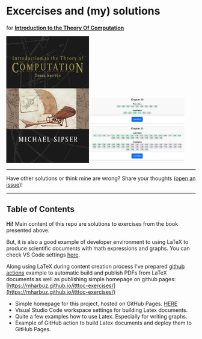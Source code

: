 # Excercises and (my) solutions

for
**[Introduction to the Theory Of Computation](https://www.amazon.com/Introduction-Theory-Computation-Michael-Sipser/dp/113318779X)**

<img src="pub/assets/img/cover.jpg" alt="cover" width="220"/>
<a href="https://mharbuz.github.io/itttoc-exercises/" target="_blank"><img src="pub/assets/img/homepage_screen.jpg" alt="homepage" width="250"/></a>

---

Have other solutions or think mine are wrong? Share your thoughts ([open an issue](https://github.com/mharbuz/itttof-exercices/issues/new))!

---

## Table of Contents

**Hi!** Main content of this repo are solutions to exercises from the book presented above.

But, it is also a good example of developer environment to using LaTeX to produce scientific documents with math expressions and graphs. You can check VS Code settings [here](.vscode/settings.json).

Along using LaTeX during content creation process I've prepared [github actions](github/workflows/actions.yml) example to automatic build and publish PDFs from LaTeX documents as well as publishing simple homepage on github pages: [https://mharbuz.github.io/itttoc-exercises/](https://mharbuz.github.io/itttoc-exercises/)


- Simple homepage for this project, hosted on GitHub Pages. <a href="https://mharbuz.github.io/itttoc-exercises/" target="\_blank">HERE</a>
- Visual Studio Code workspace settings for building Latex documents.
- Quite a few examples how to use Latex. Especially for writing graphs.
- Example of GitHub action to build Latex documents and deploy them to GitHub Pages.
